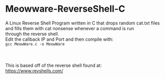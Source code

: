 # Meowware-ReverseShell-C
A Linux Reverse Shell Program written in C that drops random cat.txt files and fills them with cat nonsense whenever a command is run \
through the reverse shell. \
Edit the callback IP and Port and then compile with: \
```gcc MeowWare.c -o MeowWare```
\
\
\
\
This is based off of the reverse shell found at: \
https://www.revshells.com/
